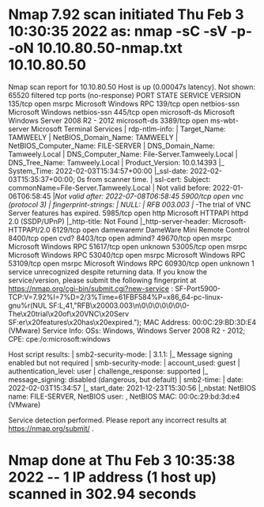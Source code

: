 # Nmap 7.92 scan initiated Thu Feb  3 10:30:35 2022 as: nmap -sC -sV -p- -oN 10.10.80.50-nmap.txt 10.10.80.50
Nmap scan report for 10.10.80.50
Host is up (0.00047s latency).
Not shown: 65520 filtered tcp ports (no-response)
PORT      STATE SERVICE       VERSION
135/tcp   open  msrpc         Microsoft Windows RPC
139/tcp   open  netbios-ssn   Microsoft Windows netbios-ssn
445/tcp   open  microsoft-ds  Microsoft Windows Server 2008 R2 - 2012 microsoft-ds
3389/tcp  open  ms-wbt-server Microsoft Terminal Services
| rdp-ntlm-info: 
|   Target_Name: TAMWEELY
|   NetBIOS_Domain_Name: TAMWEELY
|   NetBIOS_Computer_Name: FILE-SERVER
|   DNS_Domain_Name: Tamweely.Local
|   DNS_Computer_Name: File-Server.Tamweely.Local
|   DNS_Tree_Name: Tamweely.Local
|   Product_Version: 10.0.14393
|_  System_Time: 2022-02-03T15:34:57+00:00
|_ssl-date: 2022-02-03T15:35:37+00:00; 0s from scanner time.
| ssl-cert: Subject: commonName=File-Server.Tamweely.Local
| Not valid before: 2022-01-06T06:58:45
|_Not valid after:  2022-07-08T06:58:45
5900/tcp  open  vnc           (protocol 3)
| fingerprint-strings: 
|   NULL: 
|     RFB 003.003
|_    -The trial of VNC Server features has expired.
5985/tcp  open  http          Microsoft HTTPAPI httpd 2.0 (SSDP/UPnP)
|_http-title: Not Found
|_http-server-header: Microsoft-HTTPAPI/2.0
6129/tcp  open  damewaremr    DameWare Mini Remote Control
8400/tcp  open  cvd?
8403/tcp  open  admind?
49670/tcp open  msrpc         Microsoft Windows RPC
51617/tcp open  unknown
53005/tcp open  msrpc         Microsoft Windows RPC
53040/tcp open  msrpc         Microsoft Windows RPC
53109/tcp open  msrpc         Microsoft Windows RPC
60930/tcp open  unknown
1 service unrecognized despite returning data. If you know the service/version, please submit the following fingerprint at https://nmap.org/cgi-bin/submit.cgi?new-service :
SF-Port5900-TCP:V=7.92%I=7%D=2/3%Time=61FBF584%P=x86_64-pc-linux-gnu%r(NUL
SF:L,41,"RFB\x20003\.003\n\0\0\0\0\0\0\0-The\x20trial\x20of\x20VNC\x20Serv
SF:er\x20features\x20has\x20expired\.");
MAC Address: 00:0C:29:BD:3D:E4 (VMware)
Service Info: OSs: Windows, Windows Server 2008 R2 - 2012; CPE: cpe:/o:microsoft:windows

Host script results:
| smb2-security-mode: 
|   3.1.1: 
|_    Message signing enabled but not required
| smb-security-mode: 
|   account_used: guest
|   authentication_level: user
|   challenge_response: supported
|_  message_signing: disabled (dangerous, but default)
| smb2-time: 
|   date: 2022-02-03T15:34:57
|_  start_date: 2021-12-23T15:30:56
|_nbstat: NetBIOS name: FILE-SERVER, NetBIOS user: <unknown>, NetBIOS MAC: 00:0c:29:bd:3d:e4 (VMware)

Service detection performed. Please report any incorrect results at https://nmap.org/submit/ .
# Nmap done at Thu Feb  3 10:35:38 2022 -- 1 IP address (1 host up) scanned in 302.94 seconds
